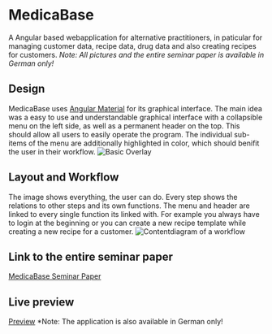 # MedicaBase
A Angular based webapplication for alternative practitioners, in paticular for managing customer data, recipe data, drug data and also creating recipes for customers. *Note: All pictures and the entire seminar paper is available in German only!*


## Design
MedicaBase uses [Angular Material](https://material.angular.io/) for its graphical interface. The main idea was a easy to use and understandable graphical interface with a collapsible menu on the left side, as well as a permanent header on the top. This should allow all users to easily operate the program. The individual sub-items of the menu are additionally highlighted in color, which should benifit the user in their workflow.
![Basic Overlay](https://benjaminschober.de/img/swt2/11.2.jpg)


## Layout and Workflow
The image shows everything, the user can do. Every step shows the relations to other steps and its own functions. The menu and header are linked to every single function its linked with. For example you always have to login at the beginning or you can create a new recipe template while creating a new recipe for a customer.
![Contentdiagram of a workflow](https://benjaminschober.de/img/swt2/Contentdiagramm_Neu.png)


## Link to the entire seminar paper
[MedicaBase Seminar Paper](https://benjaminschober.de/ressources/usability_study.pdf)


## Live preview
[Preview](https://www.benjaminschober.de/softwaretechnik-2) *Note: The application is also available in German only!
